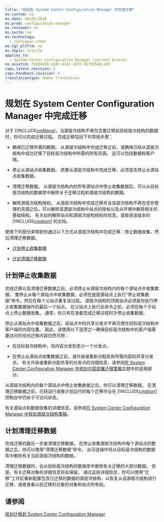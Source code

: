 ```yaml
---
title: "规划在 System Center Configuration Manager 中完成迁移"
ms.custom: na
ms.date: 09/02/2016
ms.prod: configuration-manager
ms.reviewer: na
ms.suite: na
ms.technology: 
  - configmgr-other
ms.tgt_pltfrm: na
ms.topic: article
applies_to: 
  - System Center Configuration Manager (current branch)
ms.assetid: f4854b50-2e8c-414c-a872-9579554dca98
caps.latest.revision: 5
caps.handback.revision: 4
translationtype: Human Translation
---
```

# 规划在 System Center Configuration Manager 中完成迁移
对于 [!INCLUDE[cm6long](../LocTest/includes/cm6long_md.md)]，当源层次结构不再包含要迁移到目标层次结构的数据时，你可以完成迁移过程。 完成迁移包括下列常规步骤：  
  
-   确保已迁移所需的数据。 从源层次结构中完成迁移之前，请确保已经从源层次结构中成功迁移了目标层次结构中所需的所有资源。 这可以包括数据和客户端。  
  
-   停止从源站点收集数据。 若要从源层次结构中完成迁移，必须首先停止从源站点收集数据。  
  
-   清理迁移数据。 从源层次结构内的所有源站点中停止收集数据后，可以从目标层次结构的数据库中删除关于迁移过程和源层次结构的数据。  
  
-   解除源层次结构授权。 从源层次结构中完成迁移并且该层次结构不再包含你管理的资源之后，可以解除该源层次结构中站点的授权以及从环境中删除相关的基础结构。 有关如何解除站点和源层次结构授权的信息，请查阅该版本的 [!INCLUDE[cmshort](../LocTest/includes/cmshort_md.md)] 的文档。  
  
 使用下列部分来帮助你通过以下方式从源层次结构中完成迁移：停止数据收集，然后清理迁移数据。  
  
-   [计划停止收集数据](#Plan_to_Stop_Data_Gath)  
  
-   [计划清理迁移数据](#Plan_to_clean_up)  
  
##  <a name="Plan_to_Stop_Data_Gath"></a> 计划停止收集数据  
 完成迁移以及清理迁移数据之前，必须停止从源层次结构内的每个源站点中收集数据。 要停止从每个源站点中收集数据，必须在底层源站点上执行“停止收集数据”命令，然后在每个父站点重复该过程。 源层次结构的顶层站点必须是你执行停止收集数据操作的最后一个站点。 在父站点上执行此命令之前，必须在每个子站点上停止数据收集。 通常，你只有在准备完成迁移过程时才停止收集数据。  
  
 停止从源站点中收集数据之后，该站点中的共享分发点不再可用作目标层次结构中客户端的内容位置。 因此，请使用以下选项之一确保目标层次结构中的客户端需要访问的任何迁移内容仍然可用：  
  
-   在目标层次结构中，将内容分发到至少一个分发点。  
  
-   在停止从源站点收集数据之前，请升级或重新分配具有所需内容的共享分发点。 有关升级或重新分配共享的分发点的详细信息，请参阅[在 System Center Configuration Manager 中规划内容部署迁移策略](../LocTest/Planning-a-content-deployment-migration-strategy-in-System-Center-Configuration-Manager.md)主题中的适用部分。  
  
 从源层次结构内的每个源站点中停止收集数据之后，你可以清理迁移数据。 在清理迁移数据之前，已经运行或者计划运行的每个迁移作业在 [!INCLUDE[cmshort](../LocTest/includes/cmshort_md.md)] 控制台中仍处于可访问状态。  
  
 有关源站点和数据收集的详细信息，请参阅[在 System Center Configuration Manager 中规划源层次结构策略](../LocTest/Planning-a-source-hierarchy-strategy-in-System-Center-Configuration-Manager.md)。  
  
##  <a name="Plan_to_clean_up"></a> 计划清理迁移数据  
 完成迁移的最后一步是清理迁移数据。 在停止收集源层次结构中每个源站点的数据之后，你可以使用“清理迁移数据”命令。 此可选操作将从目标层次结构的数据库中删除有关当前源层次结构的数据。  
  
 清理迁移数据时，会从目标层次结构的数据库中删除有关迁移的大部分数据。 但是，有关迁移对象的详细信息将会保留。 通过这些详细信息，你可以使用“迁移”工作区重新配置包含已迁移的数据的源层次结构，以恢复从该源层次结构进行迁移，或者查看以前迁移的对象的对象和站点所有权。  
  
## 请参阅  
 [规划迁移到 System Center Configuration Manager](../LocTest/Planning-for-migration-to-System-Center-Configuration-Manager.md)
